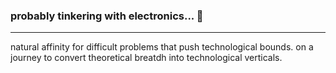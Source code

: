 <h3>probably tinkering with electronics... 🔧</h3>
<hr></hr>
natural affinity for difficult problems that push technological bounds. on a journey to convert theoretical breatdh into technological verticals. 
